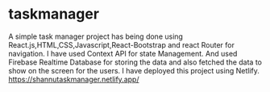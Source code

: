 # taskmanager

A simple task manager project has being done using React.js,HTML,CSS,Javascript,React-Bootstrap and react Router for navigation. I have used Context API for state Management. And used Firebase Realtime Database for storing the data and also fetched the data to show on the screen for the users. I have deployed this project using Netlify.
https://shannutaskmanager.netlify.app/
